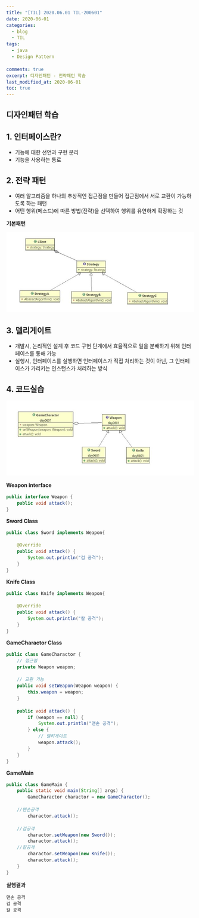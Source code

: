 ```yaml
---
title: "[TIL] 2020.06.01 TIL-200601"
date: 2020-06-01
categories:
  - blog
  - TIL
tags:
  - java
  - Design Pattern

comments: true
excerpt: 디자인패턴 - 전략패턴 학습
last_modified_at: 2020-06-01
toc: true
---
```


## 디자인패턴 학습

## 1. 인터페이스란?
- 기능에 대한 선언과 구현 분리
- 기능을 사용하는 통로

## 2. 전략 패턴
- 여러 알고리즘을 하나의 추상적인 접근점을 만들어 접근점에서 서로 교환이 가능하도록 하는 패턴
- 어떤 행위(메소드)에 따른 방법(전략)을 선택하여 행위를 유연하게 확장하는 것

**기본패턴**

![스트레티지 패턴](\assets\images\designpattern\StrategyPattern.cld.jpg)

## 3. 델리게이트
- 개발시, 논리적인 설계 후 코드 구현 단계에서 효율적으로 일을 분배하기 위해 인터페이스를 통해 가능
- 실행시, 인터페이스를 실행하면 인터페이스가 직접 처리하는 것이 아닌, 그 인터페이스가 가리키는 인스턴스가 처리하는 방식


## 4. 코드실습

![스트레티지 패턴](\assets\images\designpattern\StrategyPattern2.cld.jpg)

**Weapon interface**

```java
public interface Weapon {
	public void attack();
}
```


**Sword Class**

```java
public class Sword implements Weapon{
	
	@Override
	public void attack() {
		System.out.println("검 공격");
	}
}
```

**Knife Class**
```java
public class Knife implements Weapon{
	
	@Override
	public void attack() {
		System.out.println("칼 공격");
	}
}
```


**GameCharactor Class**

```java
public class GameCharactor {
	// 접근점
	private Weapon weapon;

	// 교환 가능
	public void setWeapon(Weapon weapon) {
		this.weapon = weapon;
	}

	public void attack() {
		if (weapon == null) {
			System.out.println("맨손 공격");
		} else {
			// 델리게이트
			weapon.attack();
		}
	}
}
```

**GameMain**

```java
public class GameMain {
	public static void main(String[] args) {
		GameCharactor charactor = new GameCharactor();
		
    //맨손공격
		charactor.attack();

    //검공격
		charactor.setWeapon(new Sword());
		charactor.attack();
    //칼공격
		charactor.setWeapon(new Knife());
		charactor.attack();
	}
}
```

**실행결과**
```
맨손 공격
검 공격
칼 공격
```